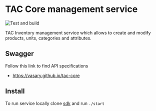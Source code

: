 # TAC Core management service

![Test and build](https://github.com/Vasary/tac-core/actions/workflows/build.yml/badge.svg?branch=main)

TAC Inventory management service which allows to create and modify products, units, categories and attributes.

## Swagger
Follow this link to find API specifications

- https://vasary.github.io/tac-core

## Install
To run service locally clone [sdk](https://vasary.github.io/tac-sdk) and run `./start`
